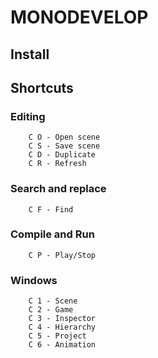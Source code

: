 # MONODEVELOP

## Install

## Shortcuts

### Editing
```
    C O - Open scene
    C S - Save scene
    C D - Duplicate
    C R - Refresh
```

### Search and replace

```
    C F - Find
```

### Compile and Run
```
    C P - Play/Stop
```

### Windows

```
    C 1 - Scene
    C 2 - Game
    C 3 - Inspector
    C 4 - Hierarchy
    C 5 - Project
    C 6 - Animation
```


